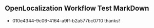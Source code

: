## OpenLocalization Workflow Test MarkDown
* 010e4344-9c06-4164-a9ff-b2a577bc0710 thanks!

<!--HONumber=Jul16_HO3-->


